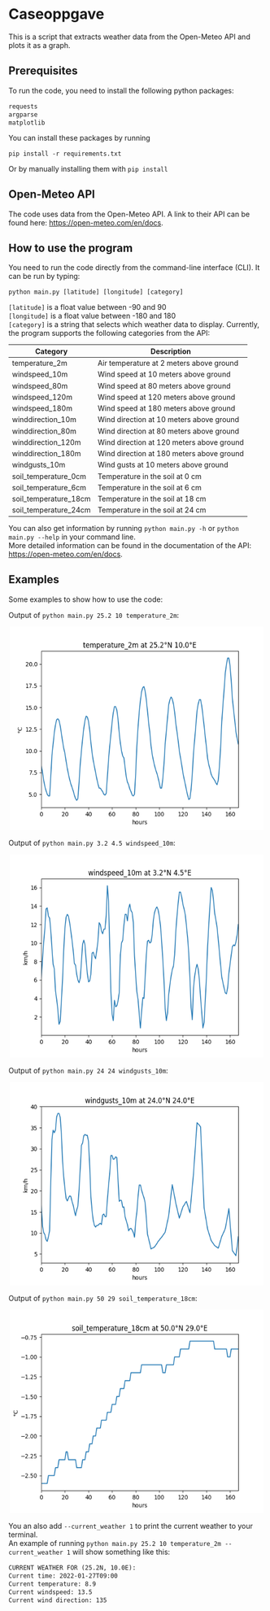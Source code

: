 # Caseoppgave
This is a script that extracts weather data from the Open-Meteo API and plots it as a graph.

## Prerequisites
To run the code, you need to install the following python packages:

```
requests
argparse
matplotlib
```
You can install these packages by running

```
pip install -r requirements.txt
```

Or by manually installing them with `pip install`

## Open-Meteo API
The code uses data from the Open-Meteo API. A link to their API can be found here: https://open-meteo.com/en/docs.

## How to use the program
You need to run the code directly from the command-line interface (CLI). It can be run by typing:

```
python main.py [latitude] [longitude] [category]
```

`[latitude]` is a float value between -90 and 90 \
`[longitude]` is a float value between -180 and 180 \
`[category]` is a string that selects which weather data to display. Currently, the program supports the following categories from the API:

| Category | Description |
| --- | --- |
| temperature_2m | Air temperature at 2 meters above ground |
| windspeed_10m | Wind speed at 10 meters above ground |
| windspeed_80m | Wind speed at 80 meters above ground |
| windspeed_120m | Wind speed at 120 meters above ground |
| windspeed_180m | Wind speed at 180 meters above ground |
| winddirection_10m | Wind direction at 10 meters above ground |
| winddirection_80m | Wind direction at 80 meters above ground |
| winddirection_120m | Wind direction at 120 meters above ground |
| winddirection_180m | Wind direction at 180 meters above ground |
| windgusts_10m | Wind gusts at 10 meters above ground |
| soil_temperature_0cm | Temperature in the soil at 0 cm |
| soil_temperature_6cm | Temperature in the soil at 6 cm  |
| soil_temperature_18cm | Temperature in the soil at 18 cm  |
| soil_temperature_24cm | Temperature in the soil at 24 cm  |

You can also get information by running `python main.py -h` or `python main.py --help` in your command line. \
More detailed information can be found in the documentation of the API: https://open-meteo.com/en/docs.

## Examples
Some examples to show how to use the code:

Output of `python main.py 25.2 10 temperature_2m`:
<p align = "center">
<img width = "500" height = "400" src = "images/temperature_2m.png">
</p>

Output of `python main.py 3.2 4.5 windspeed_10m`:
<p align = "center">
<img width = "500" height = "400" src = "images/windspeed_10m.png">
</p>

Output of `python main.py 24 24 windgusts_10m`:
<p align = "center">
<img width = "500" height = "400" src = "images/windgusts_10m.png">
</p>

Output of `python main.py 50 29 soil_temperature_18cm`:
<p align = "center">
<img width = "500" height = "400" src = "images/soil_temperature_18cm.png">
</p>

You an also add `--current_weather 1` to print the current weather to your terminal. \
An example of running `python main.py 25.2 10 temperature_2m --current_weather 1` will show something like this:

```
CURRENT WEATHER FOR (25.2N, 10.0E):
Current time: 2022-01-27T09:00
Current temperature: 8.9
Current windspeed: 13.5
Current wind direction: 135
```


